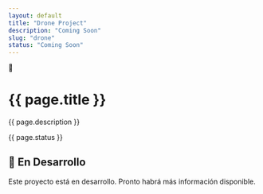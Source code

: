```yaml
---
layout: default
title: "Drone Project"
description: "Coming Soon"
slug: "drone"
status: "Coming Soon"
---
```


<div class="container">
  <div class="project-hero">
    <div class="project-header">
      <div class="project-icon large">
        🚁
      </div>
      <div class="project-meta">
        <h1>{{ page.title }}</h1>
        <p class="project-description">{{ page.description }}</p>
        <div class="project-badges">
          <span class="badge badge-warning">{{ page.status }}</span>
        </div>
      </div>
    </div>
  </div>

  <div class="project-content">
    <section class="content-section">
      <h2>🚧 En Desarrollo</h2>
      <p>
        Este proyecto está en desarrollo. Pronto habrá más información disponible.
      </p>
    </section>
  </div>
</div>